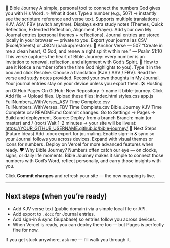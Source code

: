 📖 Bible Journey
A simple, personal tool to connect the numbers God gives you with His Word.
✨ What it does
Type a number (e.g., 507) → instantly see the scripture reference and verse text.
Supports multiple translations: KJV, ASV, FBV (switch anytime).
Displays extra study notes (Themes, Quick Reflection, Extended Reflection, Alignment, Prayer).
Add your own My Journal entries (personal themes + reflections).
Journal entries are stored locally in your browser — private to you.
Export your journal as CSV (Excel/Sheets) or JSON (backup/restore).
🌟 Anchor Verse — 507
“Create in me a clean heart, O God, and renew a right spirit within me.”
— Psalm 51:10
This verse captures the heart of Bible Journey: every number is an invitation to renewal, reflection, and alignment with God’s Spirit.
🚀 How to use it
Notice a number (often the time God highlights to you).
Type it in the box and click Resolve.
Choose a translation (KJV / ASV / FBV).
Read the verse and study notes provided.
Record your own thoughts in My Journal.
Your journal entries stay on your device unless you export them.
🛠 Hosting on GitHub Pages
On GitHub: New Repository → name it bible-journey.
Click Add file → Upload files.
Upload these files:
index.html
styles.css
app.js
FullNumbers_WithVerses_ASV Time Complete.csv
FullNumbers_WithVerses_FBV Time Complete.csv
Bible_Journey KJV Time Complete.csv
README.md
Commit changes.
Go to Settings → Pages → Build and deployment.
Source: Deploy from a branch
Branch: main (or master) and / (root)
Wait 1–2 minutes → your site will be live at:
https://YOUR_GITHUB_USERNAME.github.io/bible-journey/
🔄 Next Steps (Future Ideas)
Add .docx export for journaling.
Enable sign-in & sync so your Journal follows you across devices.
Expand with visual themes or icons for numbers.
Deploy on Vercel for more advanced features when ready.
❤️ Why Bible Journey?
Numbers often catch our eye — on clocks, signs, or daily life moments. Bible Journey makes it simple to connect those numbers with God’s Word, reflect personally, and carry those insights with you.

Click **Commit changes** and refresh your site — the new mapping is live.

---

## Next steps (when you’re ready)
- Add KJV verse text (public domain) via a simple local file or API.
- Add export to `.docx` for Journal entries.
- Add sign-in & sync (Supabase) so entries follow you across devices.
- When Vercel is ready, you can deploy there too — but Pages is perfectly fine for now.

If you get stuck anywhere, ask me — I’ll walk you through it.
